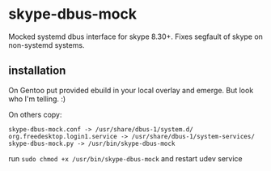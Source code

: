 # skype-dbus-mock
Mocked systemd dbus interface for skype 8.30+.
Fixes segfault of skype on non-systemd systems.

## installation
On Gentoo put provided ebuild in your local overlay and emerge. But look who I'm telling. :)

On others copy:
```
skype-dbus-mock.conf -> /usr/share/dbus-1/system.d/
org.freedesktop.login1.service -> /usr/share/dbus-1/system-services/
skype-dbus-mock.py -> /usr/bin/skype-dbus-mock
```

run `sudo chmod +x /usr/bin/skype-dbus-mock` and restart udev service
